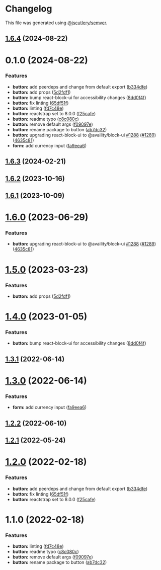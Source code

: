 # Changelog

This file was generated using [@jscutlery/semver](https://github.com/jscutlery/semver).

## [1.6.4](https://github.com/Availity/availity-react/compare/@availity/button@1.6.3...@availity/button@1.6.4) (2024-08-22)



# 0.1.0 (2024-08-22)


### Features

* **button:** add peerdeps and change from default export ([b334dfe](https://github.com/Availity/availity-react/commit/b334dfec731f28b5d0a665e4b9a02f637b81c6ec))
* **button:** add props ([5d2fdf1](https://github.com/Availity/availity-react/commit/5d2fdf190b456b988b81e5ad4b2a572085a2f21a))
* **button:** bump react-block-ui for accessibility changes ([8dd0f4f](https://github.com/Availity/availity-react/commit/8dd0f4fc4276a850aee84b25cc22e074853962ba))
* **button:** fix linting ([65df51f](https://github.com/Availity/availity-react/commit/65df51f8c8c8d6c2f2e61b565f65ff0f802f4ef8))
* **button:** linting ([fd7c48e](https://github.com/Availity/availity-react/commit/fd7c48eda0e4be9ee81d4ee18a9eeaca0cd1526f))
* **button:** reactstrap set to 8.0.0 ([f25cafe](https://github.com/Availity/availity-react/commit/f25cafee16a03e9fef4def282c5ea38866c5db32))
* **button:** readme typo ([c8c080c](https://github.com/Availity/availity-react/commit/c8c080c294e4f73169fc9d4d87d459897d81fe74))
* **button:** remove default args ([f09097e](https://github.com/Availity/availity-react/commit/f09097ead946cb8e55b4d8b5ad85e4f66bba7064))
* **button:** rename package to button ([ab7dc32](https://github.com/Availity/availity-react/commit/ab7dc32a2bf80f47085029377dd4d05010c51d87))
* **button:** upgrading react-block-ui to @availity/block-ui [#1288](https://github.com/Availity/availity-react/issues/1288) ([#1289](https://github.com/Availity/availity-react/issues/1289)) ([4635c81](https://github.com/Availity/availity-react/commit/4635c8158f5f2cd6c3c37c4c288700719b262722))
* **form:** add currency input ([fa9eea6](https://github.com/Availity/availity-react/commit/fa9eea6a3b3dd2ef741a0658c102e36c6db5288c))



## [1.6.3](https://github.com/Availity/availity-react/compare/@availity/button@1.6.2...@availity/button@1.6.3) (2024-02-21)



## [1.6.2](https://github.com/Availity/availity-react/compare/@availity/button@1.6.1...@availity/button@1.6.2) (2023-10-16)



## [1.6.1](https://github.com/Availity/availity-react/compare/@availity/button@1.6.0...@availity/button@1.6.1) (2023-10-09)



# [1.6.0](https://github.com/Availity/availity-react/compare/@availity/button@1.5.0...@availity/button@1.6.0) (2023-06-29)


### Features

* **button:** upgrading react-block-ui to @availity/block-ui [#1288](https://github.com/Availity/availity-react/issues/1288) ([#1289](https://github.com/Availity/availity-react/issues/1289)) ([4635c81](https://github.com/Availity/availity-react/commit/4635c8158f5f2cd6c3c37c4c288700719b262722))



# [1.5.0](https://github.com/Availity/availity-react/compare/@availity/button@1.4.0...@availity/button@1.5.0) (2023-03-23)


### Features

* **button:** add props ([5d2fdf1](https://github.com/Availity/availity-react/commit/5d2fdf190b456b988b81e5ad4b2a572085a2f21a))



# [1.4.0](https://github.com/Availity/availity-react/compare/@availity/button@1.3.1...@availity/button@1.4.0) (2023-01-05)


### Features

* **button:** bump react-block-ui for accessibility changes ([8dd0f4f](https://github.com/Availity/availity-react/commit/8dd0f4fc4276a850aee84b25cc22e074853962ba))



## [1.3.1](https://github.com/Availity/availity-react/compare/@availity/button@1.3.0...@availity/button@1.3.1) (2022-06-14)



# [1.3.0](https://github.com/Availity/availity-react/compare/@availity/button@1.2.2...@availity/button@1.3.0) (2022-06-14)


### Features

* **form:** add currency input ([fa9eea6](https://github.com/Availity/availity-react/commit/fa9eea6a3b3dd2ef741a0658c102e36c6db5288c))



## [1.2.2](https://github.com/Availity/availity-react/compare/@availity/button@1.2.1...@availity/button@1.2.2) (2022-06-10)



## [1.2.1](https://github.com/Availity/availity-react/compare/@availity/button@1.2.0...@availity/button@1.2.1) (2022-05-24)



# [1.2.0](https://github.com/Availity/availity-react/compare/@availity/button@1.1.0...@availity/button@1.2.0) (2022-02-18)


### Features

* **button:** add peerdeps and change from default export ([b334dfe](https://github.com/Availity/availity-react/commit/b334dfec731f28b5d0a665e4b9a02f637b81c6ec))
* **button:** fix linting ([65df51f](https://github.com/Availity/availity-react/commit/65df51f8c8c8d6c2f2e61b565f65ff0f802f4ef8))
* **button:** reactstrap set to 8.0.0 ([f25cafe](https://github.com/Availity/availity-react/commit/f25cafee16a03e9fef4def282c5ea38866c5db32))





# 1.1.0 (2022-02-18)


### Features

* **button:** linting ([fd7c48e](https://github.com/Availity/availity-react/commit/fd7c48eda0e4be9ee81d4ee18a9eeaca0cd1526f))
* **button:** readme typo ([c8c080c](https://github.com/Availity/availity-react/commit/c8c080c294e4f73169fc9d4d87d459897d81fe74))
* **button:** remove default args ([f09097e](https://github.com/Availity/availity-react/commit/f09097ead946cb8e55b4d8b5ad85e4f66bba7064))
* **button:** rename package to button ([ab7dc32](https://github.com/Availity/availity-react/commit/ab7dc32a2bf80f47085029377dd4d05010c51d87))
